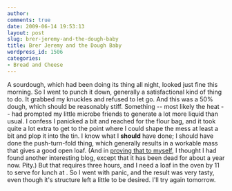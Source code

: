 ```yaml
---
author:
comments: true
date: 2009-06-14 19:53:13
layout: post
slug: brer-jeremy-and-the-dough-baby
title: Brer Jeremy and the Dough Baby
wordpress_id: 1506
categories:
- Bread and Cheese
---
```


A sourdough, which had been doing its thing all night, looked just fine this morning. So I went to punch it down, generally a satisfactional kind of thing to do. It grabbed my knuckles and refused to let go. And this was a 50% dough, which should be reasonably stiff. Something -- most likely the heat -- had prompted my little microbe friends to generate a lot more liquid than usual. I confess I panicked a bit and reached for the flour bag, and it took quite a lot extra to get to the point where I could shape the mess at least a bit and plop it into the tin. I know what I **should** have done; I should have done the push-turn-fold thing, which generally results in a workable mass that gives a good open loaf. (And in [proving that to myself](http://bread-water-salt-oil.blogspot.com/2006/07/flourwatersticky.html), I thought I had found another interesting blog, except that it has been dead for about a year now. Pity.) But that requires three hours, and I need a loaf in the oven by 11 to serve for lunch at . So I went with panic, and the result was very tasty, even though it's structure left a little to be desired. I'll try again tomorrow.
